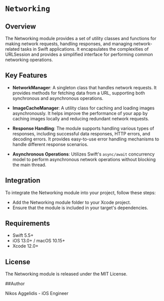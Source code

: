 # ``Networking``

## Overview
The Networking module provides a set of utility classes and functions for making network requests, handling responses, and managing network-related tasks in Swift applications. It encapsulates the complexities of URLSession and provides a simplified interface for performing common networking operations.

## Key Features

- **NetworkManager**: A singleton class that handles network requests. It provides methods for fetching data from a URL, supporting both synchronous and asynchronous operations.

- **ImageCacheManager**: A utility class for caching and loading images asynchronously. It helps improve the performance of your app by caching images locally and reducing redundant network requests.

- **Response Handling**: The module supports handling various types of responses, including successful data responses, HTTP errors, and decoding errors. It provides easy-to-use error handling mechanisms to handle different response scenarios.

- **Asynchronous Operations**: Utilizes Swift's `async/await` concurrency model to perform asynchronous network operations without blocking the main thread.

## Integration
To integrate the Networking module into your project, follow these steps:

- Add the Networking module folder to your Xcode project.
- Ensure that the module is included in your target's dependencies.

## Requirements

- Swift 5.5+
- iOS 13.0+ / macOS 10.15+
- Xcode 12.0+

## License
The Networking module is released under the MIT License.

##Author

Nikos Aggelidis - iOS Engineer
